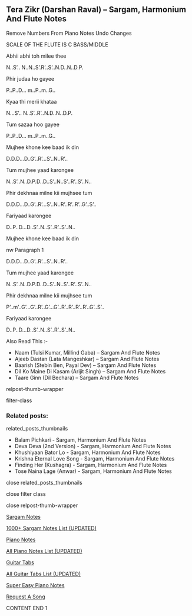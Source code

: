 
## Tera Zikr (Darshan Raval) – Sargam, Harmonium And Flute Notes

Remove Numbers From Piano Notes
Undo Changes

SCALE OF THE FLUTE IS C BASS/MIDDLE

Abhii abhi toh milee thee

N..S’.. N..N..S’.R’..S’..N.D..N..D.P.

Phir judaa ho gayee

P..P..D… m..P..m..G..

Kyaa thi merii khataa

N…S’.. N..S’..R’..N.D..N..D.P.

Tum sazaa hoo gayee

P..P..D… m..P..m..G..

Mujhee khone kee baad ik din

D.D.D…D..G’..R’…S’..N..R’..

Tum mujhee yaad karongee

N..S’..N..D.P.D..D..S’..N..S’..R’..S’..N..

Phir dekhnaa milne kii mujhsee tum

D.D.D…D..G’..R’…S’..N..R’..R’..R’..G’..S’..

Fariyaad karongee

D..P..D…D..S’..N..S’..R’..S’..N..

Mujhee khone kee baad ik din

nw Paragraph 1

D.D.D…D..G’..R’…S’..N..R’..

Tum mujhee yaad karongee

N..S’..N..D.P.D..D..S’..N..S’..R’..S’..N..

Phir dekhnaa milne kii mujhsee tum

P’..m’..G’…G’..R’..G’…G’..R’..R’..R’..R’..G’..S’..

Fariyaad karongee

D..P..D…D..S’..N..S’..R’..S’..N..

Also Read This :-

* Naam (Tulsi Kumar, Millind Gaba) – Sargam And Flute Notes
* Ajeeb Dastan (Lata Mangeshkar) – Sargam And Flute Notes
* Baarish (Stebin Ben, Payal Dev) – Sargam And Flute Notes
* Dil Ko Maine Di Kasam (Arijit Singh) – Sargam And Flute Notes
* Taare Ginn (Dil Bechara) – Sargam And Flute Notes

relpost-thumb-wrapper

filter-class

### Related posts:

related_posts_thumbnails

* Balam Pichkari - Sargam, Harmonium And Flute Notes
* Deva Deva (2nd Version) - Sargam, Harmonium And Flute Notes
* Khushiyaan Bator Lo - Sargam, Harmonium And Flute Notes
* Krishna Eternal Love Song - Sargam, Harmonium And Flute Notes
* Finding Her (Kushagra) - Sargam, Harmonium And Flute Notes
* Tose Naina Lage (Anwar) - Sargam, Harmonium And Flute Notes

close related_posts_thumbnails

close filter class

close relpost-thumb-wrapper

[Sargam Notes](https://www.notationsworld.com/sargam-notes.html)

[1000+ Sargam Notes List (UPDATED)](https://www.notationsworld.com/all-songs-list-sargam-notes.html)

[Piano Notes](https://www.notationsworld.com/piano-notes.html)

[All Piano Notes List (UPDATED)](https://www.notationsworld.com/all-songs-list-piano-notes.html)

[Guitar Tabs](https://www.notationsworld.com/guitar-tabs.html)

[All Guitar Tabs List (UPDATED)](https://www.notationsworld.com/all-songs-list-guitar-tabs.html)

[Super Easy Piano Notes](https://studywall.in/)

[Request A Song](https://www.notationsworld.com/request-a-song.html)

CONTENT END 1

